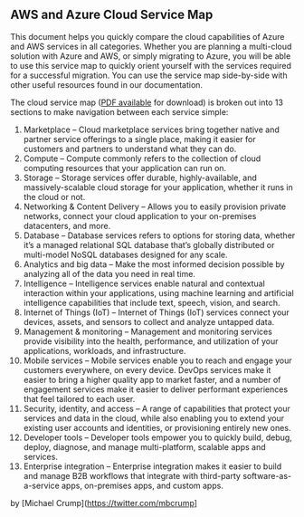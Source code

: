 ## AWS and Azure Cloud Service Map 

This document helps you quickly compare the cloud capabilities of Azure and AWS services in all categories. Whether you are planning a multi-cloud solution with Azure and AWS, or simply migrating to Azure, you will be able to use this service map to quickly orient yourself with the services required for a successful migration. You can use the service map side-by-side with other useful resources found in our documentation.

The cloud service map ([PDF available](http://aka.ms/awsazureguide) for download) is broken out into 13 sections to make navigation between each service simple:

1. Marketplace – Cloud marketplace services bring together native and partner service offerings to a single place, making it easier for customers and partners to understand what they can do.
2. Compute – Compute commonly refers to the collection of cloud computing resources that your application can run on.
3. Storage – Storage services offer durable, highly-available, and massively-scalable cloud storage for your application, whether it runs in the cloud or not.
4. Networking & Content Delivery – Allows you to easily provision private networks, connect your cloud application to your on-premises datacenters, and more.
5. Database – Database services refers to options for storing data, whether it’s a managed relational SQL database that’s globally distributed or multi-model NoSQL databases designed for any scale.
6. Analytics and big data – Make the most informed decision possible by analyzing all of the data you need in real time.
7. Intelligence – Intelligence services enable natural and contextual interaction within your applications, using machine learning and artificial intelligence capabilities that include text, speech, vision, and search.
8. Internet of Things (IoT) – Internet of Things (IoT) services connect your devices, assets, and sensors to collect and analyze untapped data.
9. Management & monitoring – Management and monitoring services provide visibility into the health, performance, and utilization of your applications, workloads, and infrastructure.
10. Mobile services – Mobile services enable you to reach and engage your customers everywhere, on every device. DevOps services make it easier to bring a higher quality app to market faster, and a number of engagement services make it easier to deliver performant experiences that feel tailored to each user.
11. Security, identity, and access – A range of capabilities that protect your services and data in the cloud, while also enabling you to extend your existing user accounts and identities, or provisioning entirely new ones.
12. Developer tools – Developer tools empower you to quickly build, debug, deploy, diagnose, and manage multi-platform, scalable apps and services.
13. Enterprise integration – Enterprise integration makes it easier to build and manage B2B workflows that integrate with third-party software-as-a-service apps, on-premises apps, and custom apps.

by [Michael Crump](https://twitter.com/mbcrump]
